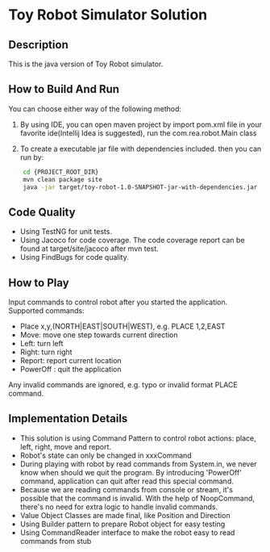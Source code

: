 Toy Robot Simulator Solution
============================

Description
-----------
This is the java version of Toy Robot simulator.

How to Build And Run
--------------------
You can choose either way of the following method:

1. By using IDE, you can open maven project by import pom.xml file in your favorite ide(Intellij Idea is suggested), run the com.rea.robot.Main class

2. To create a executable jar file with dependencies included. then you can run by:
```bash
    cd {PROJECT_ROOT_DIR}
    mvn clean package site
    java -jar target/toy-robot-1.0-SNAPSHOT-jar-with-dependencies.jar
```

Code Quality
------------
- Using TestNG for unit tests.
- Using Jacoco for code coverage. The code coverage report can be found at target/site/jacoco after mvn test.
- Using FindBugs for code quality.

How to Play
-----------
Input commands to control robot after you started the application. Supported commands:
- Place x,y,(NORTH|EAST|SOUTH|WEST), e.g. PLACE 1,2,EAST
- Move: move one step towards current direction
- Left: turn left
- Right: turn right
- Report: report current location
- PowerOff : quit the application

Any invalid commands are ignored, e.g. typo or invalid format PLACE command.

Implementation Details
----------------------
- This solution is using Command Pattern to control robot actions: place, left, right, move and report.
- Robot's state can only be changed in xxxCommand
- During playing with robot by read commands from System.in, we never know when should we quit the program.
  By introducing 'PowerOff' command, application can quit after read this special command.
- Because we are reading commands from console or stream, it's possible that the command is invalid.
  With the help of NoopCommand, there's no need for extra logic to handle invalid commands.
- Value Object Classes are made final, like Position and Direction
- Using Builder pattern to prepare Robot object for easy testing
- Using CommandReader interface to make the robot easy to read commands from stub

